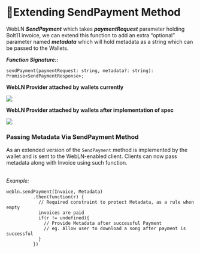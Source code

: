 # 🧾Extending SendPayment Method

WebLN _**SendPayment**_ which takes _**paymentRequest**_ parameter holding Bolt11 invoice, we can extend this function to add an extra “optional” parameter named _**metadata**_ which will hold metadata as a string which can be passed to the Wallets.

_**Function Signature::**_

```
sendPayment(paymentRequest: string, metadata?: string): Promise<SendPaymentResponse>;
```

**WebLN Provider attached by wallets currently**

![](https://cdn-images-1.medium.com/max/2478/0\*xH3Ip4lBH\_1Xzj0S.png)

**WebLN Provider attached by wallets after implementation of spec**

![](https://cdn-images-1.medium.com/max/2000/0\*ck3K-T5O2haHBVqy.png)

### Passing Metadata Via SendPayment Method

As an extended version of the `SendPayment` method is implemented by the wallet and is sent to the WebLN-enabled client. Clients can now pass metadata along with Invoice using such function.

\
_Example:_

```
webln.sendPayment(Invoice, Metadata)
          .then(function(r) {
            // Required constraint to protect Metadata, as a rule when empty 
            invoices are paid
            if(r != undefined){
              // Provide Metadata after successful Payment
              // eg. Allow user to download a song after payment is successful
            }
          })
```
